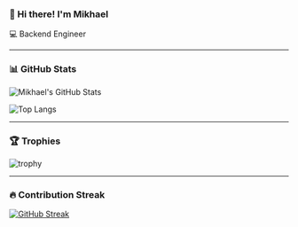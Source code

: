 ### 👋 Hi there! I'm Mikhael

💻 Backend Engineer

---

### 📊 GitHub Stats

![Mikhael's GitHub Stats](https://github-readme-stats.vercel.app/api?username=mikhael-remboski&show_icons=true&theme=github_dark)

![Top Langs](https://github-readme-stats.vercel.app/api/top-langs/?username=mikhael-remboski&layout=compact&theme=github_dark)

---

### 🏆 Trophies

![trophy](https://github-profile-trophy.vercel.app/?username=mikhael-remboski&theme=onestar)

---

### 🔥 Contribution Streak

[![GitHub Streak](https://streak-stats.demolab.com?user=mikhael-remboski&theme=dark)](https://github.com/mikhael-remboski)
